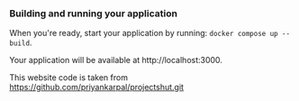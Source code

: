 ### Building and running your application

When you're ready, start your application by running:
`docker compose up --build`.

Your application will be available at http://localhost:3000.


This website code is taken from https://github.com/priyankarpal/projectshut.git

